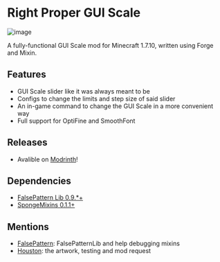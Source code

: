 # Right Proper GUI Scale
![image](https://user-images.githubusercontent.com/5740991/181659835-dc6a916c-9753-4dfb-9aad-459fbd9755eb.png)

A fully-functional GUI Scale mod for Minecraft 1.7.10, written using Forge and Mixin.

## Features
- GUI Scale slider like it was always meant to be
- Configs to change the limits and step size of said slider
- An in-game command to change the GUI Scale in a more convenient way
- Full support for OptiFine and SmoothFont

## Releases
- Avalible on [Modrinth](https://modrinth.com/mod/rightproperguiscale)!

## Dependencies
- [FalsePattern Lib 0.9.*+](https://github.com/FalsePattern/FalsePatternLib)
- [SpongeMixins 0.1.1+](https://github.com/TimeConqueror/SpongeMixins)

## Mentions
- [FalsePattern](https://github.com/FalsePattern): FalsePatternLib and help debugging mixins
- [Houston](https://github.com/Houstonruss): the artwork, testing and mod request
